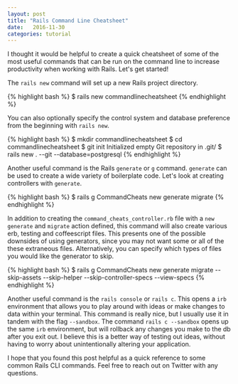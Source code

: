 ```yaml
---
layout: post
title: "Rails Command Line Cheatsheet"
date:   2016-11-30
categories: tutorial
---
```


I thought it would be helpful to create a quick cheatsheet of some of the most useful commands that can be run on the command line to increase productivity when working with Rails. Let's get started!

The `rails new` command will set up a new Rails project directory.

{% highlight bash %}
$ rails new commandlinecheatsheet
{% endhighlight %}

You can also optionally specify the control system and database preference from the beginning with `rails new`.

{% highlight bash %}
$ mkdir commandlinecheatsheet
$ cd commandlinecheatsheet
$ git init
Initialized empty Git repository in .git/
$ rails new . --git --database=postgresql
{% endhighlight %}

Another useful command is the Rails `generate` or `g` command. `generate` can be used to create a wide variety of boilerplate code. Let's look at creating controllers with `generate`.

{% highlight bash %}
$ rails g CommandCheats new generate migrate
{% endhighlight %}

In addition to creating the `command_cheats_controller.rb` file with a `new` `generate` and `migrate` action defined, this command will also create various erb, testing and coffeescript files. This presents one of the possible downsides of using generators, since you may not want some or all of the these extraneous files. Alternatively, you can specify which types of files you would like the generator to skip.

{% highlight bash %}
$ rails g CommandCheats new generate migrate --skip-assets --skip-helper --skip-controller-specs --view-specs
{% endhighlight %}

Another useful command is the `rails console` or `rails c`. This opens a `irb` environment that allows you to play around with ideas or make changes to data within your terminal. This command is really nice, but I usually use it in tandem with the flag `--sandbox`. The command `rails c --sandbox` opens up the same `irb` environment, but will rollback any changes you make to the db after you exit out. I believe this is a better way of testing out ideas, without having to worry about unintentionally altering your application.  

I hope that you found this post helpful as a quick reference to some common Rails CLI commands. Feel free to reach out on Twitter with any questions.



